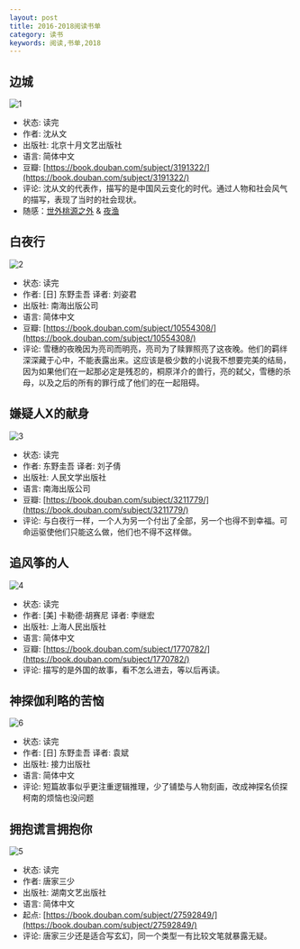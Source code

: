 ```yaml
---
layout: post
title: 2016-2018阅读书单
category: 读书
keywords: 阅读,书单,2018
---
```


## 边城
![1](https://zest-1251077323.cos.ap-guangzhou.myqcloud.com/bolg/2018/06/book-list/bc.jpg)

- 状态: 读完
- 作者: 沈从文
- 出版社: 北京十月文艺出版社
- 语言: 简体中文
- 豆瓣: [https://book.douban.com/subject/3191322/](https://book.douban.com/subject/3191322/)
- 评论: 沈从文的代表作，描写的是中国风云变化的时代。通过人物和社会风气的描写，表现了当时的社会现状。
- 随感：[世外桃源之外](/2018/06/14/tao-yuan.html) & [夜渔](/2018/06/14/ye-yu.html)

## 白夜行
![2](https://zest-1251077323.cos.ap-guangzhou.myqcloud.com/bolg/2018/06/book-list/byx.jpg)

- 状态: 读完
- 作者: [日] 东野圭吾 译者: 刘姿君  
- 出版社: 南海出版公司
- 语言: 简体中文
- 豆瓣: [https://book.douban.com/subject/10554308/](https://book.douban.com/subject/10554308/)
- 评论: 雪穗的夜晚因为亮司而明亮，亮司为了赎罪照亮了这夜晚。他们的羁绊深深藏于心中，不能表露出来。这应该是极少数的小说我不想要完美的结局，因为如果他们在一起那必定是残忍的，桐原洋介的兽行，亮的弑父，雪穗的杀母，以及之后的所有的罪行成了他们的在一起阻碍。

## 嫌疑人X的献身
![3](https://zest-1251077323.cos.ap-guangzhou.myqcloud.com/bolg/2018/06/book-list/x.jpg)

- 状态: 读完
- 作者: 东野圭吾 译者: 刘子倩  
- 出版社: 人民文学出版社
- 语言: 南海出版公司
- 豆瓣: [https://book.douban.com/subject/3211779/](https://book.douban.com/subject/3211779/)
- 评论: 与白夜行一样，一个人为另一个付出了全部，另一个也得不到幸福。可命运驱使他们只能这么做，他们也不得不这样做。

## 追风筝的人
![4](https://zest-1251077323.cos.ap-guangzhou.myqcloud.com/bolg/2018/06/book-list/zfzdr.jpg)

- 状态: 读完
- 作者: [美] 卡勒德·胡赛尼 译者:  李继宏 
- 出版社: 上海人民出版社
- 语言: 简体中文
- 豆瓣: [https://book.douban.com/subject/1770782/](https://book.douban.com/subject/1770782/)
- 评论: 描写的是外国的故事，看不怎么进去，等以后再读。

## 神探伽利略的苦恼
![6](https://zest-1251077323.cos.ap-guangzhou.myqcloud.com/bolg/2018/06/book-list/stgll.jpg)

- 状态: 读完
- 作者:  [日] 东野圭吾 译者: 袁斌 
- 出版社: 接力出版社
- 语言: 简体中文
- 评论: 短篇故事似乎更注重逻辑推理，少了铺垫与人物刻画，改成神探名侦探柯南的烦恼也没问题

## 拥抱谎言拥抱你
![5](https://zest-1251077323.cos.ap-guangzhou.myqcloud.com/bolg/2018/06/book-list/yb.jpg)

- 状态: 读完
- 作者: 唐家三少
- 出版社: 湖南文艺出版社
- 语言: 简体中文
- 起点: [https://book.douban.com/subject/27592849/](https://book.douban.com/subject/27592849/)
- 评论: 唐家三少还是适合写玄幻，同一个类型一有比较文笔就暴露无疑。